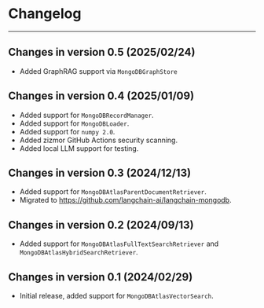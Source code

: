 # Changelog

---

## Changes in version 0.5 (2025/02/24)

- Added GraphRAG support via `MongoDBGraphStore`

## Changes in version 0.4 (2025/01/09)

- Added support for `MongoDBRecordManager`.
- Added support for `MongoDBLoader`.
- Added support for `numpy 2.0`.
- Added zizmor GitHub Actions security scanning.
- Added local LLM support for testing.

## Changes in version 0.3 (2024/12/13)

- Added support for `MongoDBAtlasParentDocumentRetriever`.
- Migrated to https://github.com/langchain-ai/langchain-mongodb.

## Changes in version 0.2 (2024/09/13)

- Added support for `MongoDBAtlasFullTextSearchRetriever` and `MongoDBAtlasHybridSearchRetriever`.

## Changes in version 0.1 (2024/02/29)

- Initial release, added support for `MongoDBAtlasVectorSearch`.
